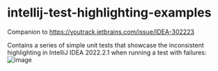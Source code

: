 # intellij-test-highlighting-examples

Companion to https://youtrack.jetbrains.com/issue/IDEA-302223

Contains a series of simple unit tests that showcase the inconsistent highlighting in IntelliJ IDEA 2022.2.1 when running a test with failures:
![image](https://user-images.githubusercontent.com/1201001/191557203-4c944247-d6ed-4233-96fb-c839b56c91b7.png)
